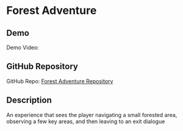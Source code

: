 # Forest Adventure

## Demo
Demo Video: <URL>

## GitHub Repository
GitHub Repo: [Forest Adventure Repository](https://github.com/Cwp1701/ForestAdventure.git)

## Description
An experience that sees the player navigating a small forested area, observing a few key areas, and then leaving to an exit dialogue
